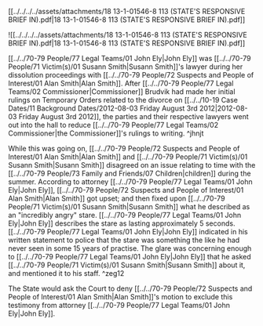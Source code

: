 [[../../../../assets/attachments/18 13-1-01546-8 113 (STATE'S RESPONSIVE BRIEF IN).pdf|18 13-1-01546-8 113 (STATE'S RESPONSIVE BRIEF IN).pdf]]

![[../../../../assets/attachments/18 13-1-01546-8 113 (STATE'S RESPONSIVE BRIEF IN).pdf|18 13-1-01546-8 113 (STATE'S RESPONSIVE BRIEF IN).pdf]]

[[../../70-79 People/77 Legal Teams/01 John Ely|John Ely]] was [[../../70-79 People/71 Victim(s)/01 Susann Smith|Susann Smith]]'s lawyer during her dissolution proceedings with [[../../70-79 People/72 Suspects and People of Interest/01 Alan Smith|Alan Smith]]. After [[../../70-79 People/77 Legal Teams/02 Commissioner|Commissioner]] Brudvik had made her initial rulings on Temporary Orders related to the divorce on [[../../10-19 Case Dates/11 Background Dates/2012-08-03 Friday August 3rd 2012|2012-08-03 Friday August 3rd 2012]], the parties and their respective lawyers went out into the hall to reduce [[../../70-79 People/77 Legal Teams/02 Commissioner|the Commissioner]]'s rulings to writing. ^jhnjt

While this was going on, [[../../70-79 People/72 Suspects and People of Interest/01 Alan Smith|Alan Smith]] and [[../../70-79 People/71 Victim(s)/01 Susann Smith|Susann Smith]] disagreed on an issue relating to time with the [[../../70-79 People/73 Family and Friends/07 Children|children]] during the summer. According to attorney [[../../70-79 People/77 Legal Teams/01 John Ely|John Ely]], [[../../70-79 People/72 Suspects and People of Interest/01 Alan Smith|Alan Smith]] got upset; and then fixed upon [[../../70-79 People/71 Victim(s)/01 Susann Smith|Susann Smith]] what he described as an "incredibly angry" stare. [[../../70-79 People/77 Legal Teams/01 John Ely|John Ely]] describes the stare as lasting approximately 5 seconds. [[../../70-79 People/77 Legal Teams/01 John Ely|John Ely]] indicated in his written statement to police that the stare was something the like he had never seen in some 15 years of practise. The glare was concerning enough to [[../../70-79 People/77 Legal Teams/01 John Ely|John Ely]] that he asked [[../../70-79 People/71 Victim(s)/01 Susann Smith|Susann Smith]] about it, and mentioned it to his staff. ^zeg12

The State would ask the Court to deny [[../../70-79 People/72 Suspects and People of Interest/01 Alan Smith|Alan Smith]]'s motion to exclude this testimony from attorney [[../../70-79 People/77 Legal Teams/01 John Ely|John Ely]].